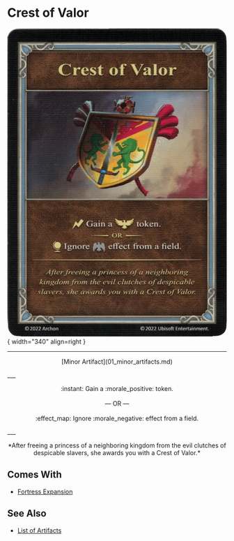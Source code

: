 # Crest of Valor

![Crest of Valor](../assets/artifacts_minor-crest_of_valor.webp){ width="340" align=right }
___
<p style="text-align: center;" markdown>[Minor Artifact](01_minor_artifacts.md)</p>
___
<p style="text-align: center;" markdown>:instant: Gain a :morale_positive: token.<br><br>— OR —<br><br>:effect_map: Ignore :morale_negative: effect from a field.</p>
___
<p style="text-align: center;" markdown>*After freeing a princess of a neighboring kingdom from the evil clutches of despicable slavers, she awards you with a Crest of Valor.*</p>


## Comes With

- [Fortress Expansion](../content/fortress_expansion.md)


## See Also


- [List of Artifacts](index.md)
